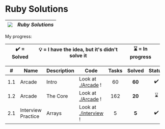 # Ruby Solutions

| ![](https://app.codesignal.com/user-icons/languages/rb.svg) | ***Ruby Solutions*** |
|---|---|

My progress:

| :heavy_check_mark: = Solved | :bulb: = I have the idea, but it's didn't solve it | :hourglass: = In progress |
|:---:|:---:|:---:|


| # | Name | Description | Code | Tasks | Solved | Status |
|:---:|---|---|---|:---:|:---:|:---:|
| 1.1 | Arcade | Intro | Look at [./Arcade](./Arcade) ! | 60 | **60** | :heavy_check_mark: |
| 1.2 | Arcade | The Core | Look at [./Arcade](./Arcade) ! | 162 | **20** | :hourglass: |
| 2.1 | Interview Practice | Arrays | Look at [./interview](./Interview) ! | 5 | **5** | :heavy_check_mark: |


